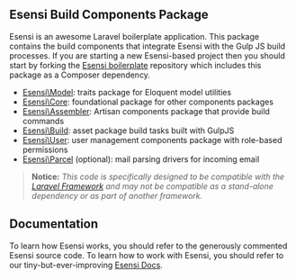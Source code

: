 ## Esensi Build Components Package

Esensi is an awesome Laravel boilerplate application. This package contains the build components that integrate Esensi with the Gulp JS build processes. If you are starting a new Esensi-based project then you should start by forking the [Esensi boilerplate](http://github.com/esensi/esensi) repository which includes this package as a Composer dependency.

- [Esensi\Model](http://github.com/esensi/model/tree/0.4/src): traits package for Eloquent model utilities
- [Esensi\Core](http://github.com/esensi/core/tree/0.4/src): foundational package for other components packages
- [Esensi\Assembler](http://github.com/esensi/assembler/tree/0.4/src): Artisan components package that provide build commands
- [Esensi\Build](http://github.com/esensi/build/tree/0.4/src): asset package build tasks built with GulpJS
- [Esensi\User](http://github.com/esensi/user/tree/0.4/src): user management components package with role-based permissions
- [Esensi\Parcel](http://github.com/esensi/parcel/tree/0.4/src) (optional): mail parsing drivers for incoming email

> **Notice:** _This code is specifically designed to be compatible with the [Laravel Framework](http://laravel.com) and may not be compatible as a stand-alone dependency or as part of another framework._

## Documentation

To learn how Esensi works, you should refer to the generously commented Esensi source code. To learn how to work with Esensi, you should refer to our tiny-but-ever-improving [Esensi Docs](https://github.com/esensi/docs).

